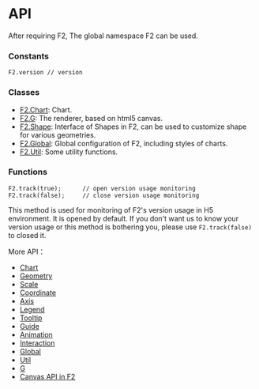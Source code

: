 # API

After requiring F2, The global namespace F2 can be used.

### Constants

```text
F2.version // version
```

### Classes

* [F2.Chart](chart.md): Chart.
* [F2.G](g/): The renderer, based on html5 canvas.
* [F2.Shape](../developer/shape.md): Interface of Shapes in F2, can be used to customize shape for various geometries.
* [F2.Global](global.md): Global configuration of F2, including styles of charts.
* [F2.Util](util.md): Some utility functions.

### Functions

```text
F2.track(true);      // open version usage monitoring
F2.track(false);     // close version usage monitoring
```

This method is used for  monitoring of F2's version usage in H5 environment. It is opened by default. If you don't want us to know your version usage or this method is bothering you, please use `F2.track(false)` to closed it.

More API：

* [Chart](chart.md)
* [Geometry](geometry.md)
* [Scale](scale.md)
* [Coordinate](coordinate.md)
* [Axis](axis.md)
* [Legend](legend.md)
* [Tooltip](tooltip.md)
* [Guide](guide.md)
* [Animation](animation.md)
* [Interaction](interaction/)
* [Global](global.md)
* [Util](util.md)
* [G](g/)
* [Canvas API in F2](canvas-api-in-f2.md)



